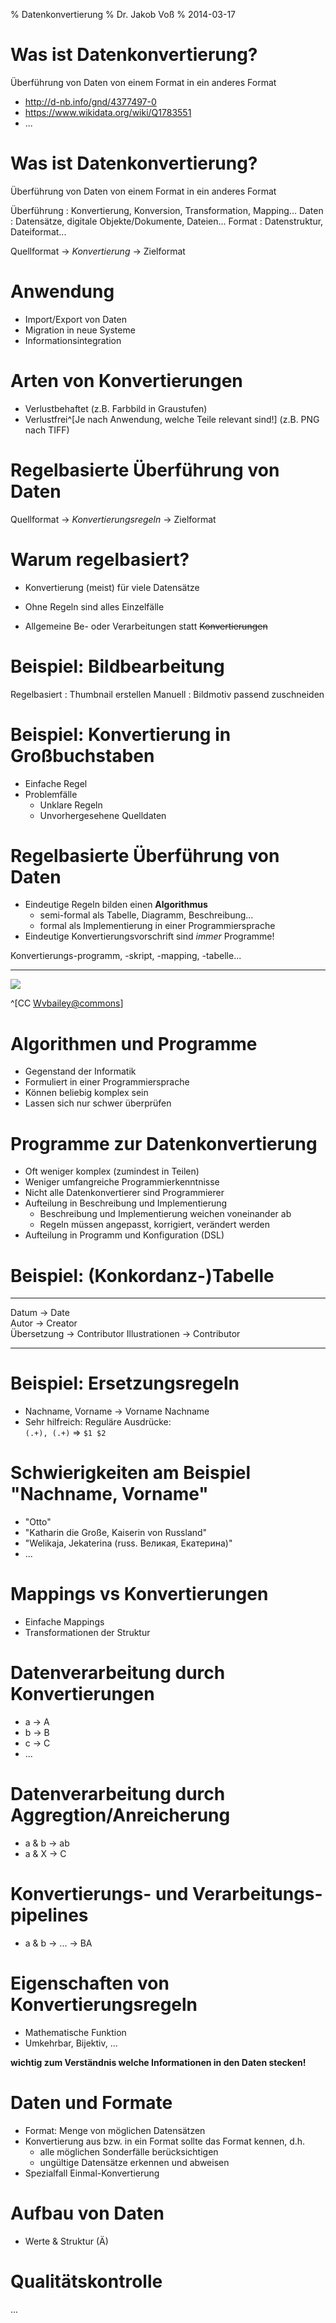 % Datenkonvertierung
% Dr. Jakob Voß
% 2014-03-17

# Was ist Datenkonvertierung?

Überführung von Daten von einem Format in ein anderes Format

* <http://d-nb.info/gnd/4377497-0>
* <https://www.wikidata.org/wiki/Q1783551>
* ...

# Was ist Datenkonvertierung?

Überführung von Daten von einem Format in ein anderes Format

Überführung
  : Konvertierung, Konversion, Transformation, Mapping...
Daten
  : Datensätze, digitale Objekte/Dokumente, Dateien...
Format
  : Datenstruktur, Dateiformat...

Quellformat $\longrightarrow$ *Konvertierung* $\longrightarrow$ Zielformat

# Anwendung

* Import/Export von Daten
* Migration in neue Systeme
* Informationsintegration

# Arten von Konvertierungen

* Verlustbehaftet (z.B. Farbbild in Graustufen)
* Verlustfrei^[Je nach Anwendung, welche Teile relevant sind!] (z.B. PNG nach TIFF)

# Regelbasierte Überführung von Daten

Quellformat $\longrightarrow$ *Konvertierungsregeln* $\longrightarrow$ Zielformat

# Warum regelbasiert?

* Konvertierung (meist) für viele Datensätze
 
* Ohne Regeln sind alles Einzelfälle

* Allgemeine Be- oder Verarbeitungen statt ~~Konvertierungen~~

# Beispiel: Bildbearbeitung

Regelbasiert
  : Thumbnail erstellen
Manuell
  : Bildmotiv passend zuschneiden

# Beispiel: Konvertierung in Großbuchstaben

* Einfache Regel
* Problemfälle
    * Unklare Regeln
    * Unvorhergesehene Quelldaten 

# Regelbasierte Überführung von Daten

* Eindeutige Regeln bilden einen **Algorithmus**
    * semi-formal als Tabelle, Diagramm, Beschreibung... 
    * formal als Implementierung in einer Programmiersprache
* Eindeutige Konvertierungsvorschrift sind *immer* Programme!

Konvertierungs-programm, -skript, -mapping, -tabelle...

---

![](img/Euclid_flowchart_1.png)

^[CC [Wvbailey@commons](https://commons.wikimedia.org/wiki/User:Wvbailey>)]

# Algorithmen und Programme

* Gegenstand der Informatik
* Formuliert in einer Programmiersprache
* Können beliebig komplex sein
* Lassen sich nur schwer überprüfen

# Programme zur Datenkonvertierung

* Oft weniger komplex (zumindest in Teilen)
* Weniger umfangreiche Programmierkenntnisse
* Nicht alle Datenkonvertierer sind Programmierer
* Aufteilung in Beschreibung und Implementierung
    * Beschreibung und Implementierung weichen voneinander ab
    * Regeln müssen angepasst, korrigiert, verändert werden
* Aufteilung in Programm und Konfiguration (DSL)
  
# Beispiel: (Konkordanz-)Tabelle

-------------- --------------- ------------
Datum           $\rightarrow$  Date        
Autor           $\rightarrow$  Creator     
Übersetzung     $\rightarrow$  Contributor 
Illustrationen  $\rightarrow$  Contributor 
-------------- --------------- ------------


# Beispiel: Ersetzungsregeln

* Nachname, Vorname $\rightarrow$ Vorname Nachname
* Sehr hilfreich: Reguläre Ausdrücke:\
  `(.+), (.+)` $\Rightarrow$  `$1 $2`

# Schwierigkeiten am Beispiel "Nachname, Vorname"

* "Otto"
* "Katharin die Große, Kaiserin von Russland"
* "Welikaja, Jekaterina (russ. Великая, Екатерина)"
* ...

# Mappings vs Konvertierungen

* Einfache Mappings
* Transformationen der Struktur

# Datenverarbeitung durch Konvertierungen

* a -> A
* b -> B
* c -> C
* ...

# Datenverarbeitung durch Aggregtion/Anreicherung

* a & b -> ab
* a & X -> C

# Konvertierungs- und Verarbeitungs-pipelines

* a & b -> ... -> BA 

# Eigenschaften von Konvertierungsregeln

* Mathematische Funktion
* Umkehrbar, Bijektiv, ...

**wichtig zum Verständnis welche Informationen in den Daten stecken!**

# Daten und Formate

* Format: Menge von möglichen Datensätzen
* Konvertierung aus bzw. in ein Format sollte das Format kennen, d.h. 
  * alle möglichen Sonderfälle berücksichtigen
  * ungültige Datensätze erkennen und abweisen
* Spezialfall Einmal-Konvertierung

# Aufbau von Daten

* Werte & Struktur (Ä)


# Qualitätskontrolle

...












